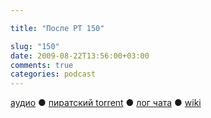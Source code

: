 ```yaml
---

title: "После РТ 150"

slug: "150"
date: 2009-08-22T13:56:00+03:00
comments: true
categories: podcast
---
```

[аудио](http://cdn.radio-t.com/rt150post.mp3) ● [пиратский torrent](http://pirates.radio-t.com/torrents/rt150post.mp3.torrent) ● [лог чата](http://chat.radio-t.com/logs/radio-t-150.html) ● [wiki](http://wiki.radio-t.com/%D0%9F%D0%BE%D1%81%D0%BB%D0%B5_%D0%A0%D0%A2_150)<audio src="http://cdn.radio-t.com/rt150post.mp3" preload="none">
